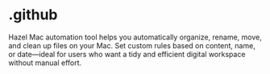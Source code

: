 # .github
Hazel Mac automation tool helps you automatically organize, rename, move, and clean up files on your Mac. Set custom rules based on content, name, or date—ideal for users who want a tidy and efficient digital workspace without manual effort.
